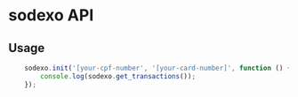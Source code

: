 sodexo API
==========


## Usage 

```javascript
	sodexo.init('[your-cpf-number', '[your-card-number]', function () {
	    console.log(sodexo.get_transactions());
	});
```
